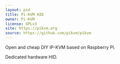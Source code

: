 ```yaml
---
layout: pid
title: Pi-KVM HID
owner: Pi-KVM
license: GPLv3
site: https://pikvm.org
source: https://github.com/pikvm/pikvm
---
```

Open and cheap DIY IP-KVM based on Raspberry Pi.

Dedicated hardware HID.
